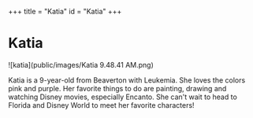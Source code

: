 +++
title = "Katia"
id = "Katia"
+++

# Katia

![katia](public/images/Katia 9.48.41 AM.png) 

Katia is a 9-year-old from Beaverton with Leukemia. She loves the colors pink and purple. Her favorite things to do are painting, drawing and watching Disney movies, especially Encanto. She can't wait to head to Florida and Disney World to meet her favorite characters!
